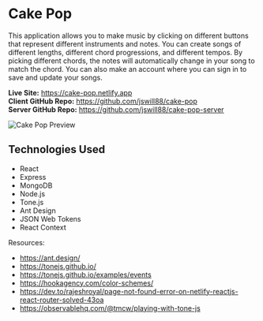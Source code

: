 # Cake Pop

This application allows you to make music by clicking on different buttons that represent different instruments and notes. You can create songs of different lengths, different chord progressions, and different tempos. By picking different chords, the notes will automatically change in your song to match the chord. You can also make an account where you can sign in to save and update your songs.

**Live Site:** https://cake-pop.netlify.app  
**Client GitHub Repo:** https://github.com/jswill88/cake-pop  
**Server GitHub Repo:** https://github.com/jswill88/cake-pop-server  

![Cake Pop Preview](./CakePop.gif)

## Technologies Used
- React
- Express
- MongoDB
- Node.js
- Tone.js
- Ant Design
- JSON Web Tokens
- React Context

Resources:  
- https://ant.design/  
- https://tonejs.github.io/  
- https://tonejs.github.io/examples/events  
- https://hookagency.com/color-schemes/  
- https://dev.to/rajeshroyal/page-not-found-error-on-netlify-reactjs-react-router-solved-43oa
- https://observablehq.com/@tmcw/playing-with-tone-js